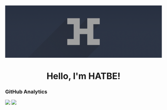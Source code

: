 ![Hatbe Banner](img/banner.png)
<h1 align="center">Hello, I'm HATBE!</h1>

### GitHub Analytics
<p><img height="200px" src="https://github-readme-stats.vercel.app/api?username=hatbe&show_icons=true&theme=dark">
<img height="200px"  src="https://github-readme-stats.vercel.app/api/top-langs?username=hatbe&theme=dark&layout=compact"></p>
